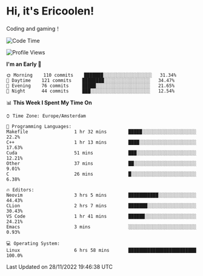 # Hi, it's Ericoolen!
Coding and gaming！

<!--START_SECTION:waka-->
![Code Time](http://img.shields.io/badge/Code%20Time-539%20hrs%2059%20mins-blue)

![Profile Views](http://img.shields.io/badge/Profile%20Views-6-blue)

**I'm an Early 🐤** 

```text
🌞 Morning    110 commits    ███████░░░░░░░░░░░░░░░░░░   31.34% 
🌆 Daytime    121 commits    ████████░░░░░░░░░░░░░░░░░   34.47% 
🌃 Evening    76 commits     █████░░░░░░░░░░░░░░░░░░░░   21.65% 
🌙 Night      44 commits     ███░░░░░░░░░░░░░░░░░░░░░░   12.54%

```


📊 **This Week I Spent My Time On** 

```text
⌚︎ Time Zone: Europe/Amsterdam

💬 Programming Languages: 
Makefile                 1 hr 32 mins        █████░░░░░░░░░░░░░░░░░░░░   22.2% 
C++                      1 hr 13 mins        ████░░░░░░░░░░░░░░░░░░░░░   17.63% 
Cuda                     51 mins             ███░░░░░░░░░░░░░░░░░░░░░░   12.21% 
Other                    37 mins             ██░░░░░░░░░░░░░░░░░░░░░░░   9.01% 
C                        26 mins             █░░░░░░░░░░░░░░░░░░░░░░░░   6.38%

🔥 Editors: 
Neovim                   3 hrs 5 mins        ███████████░░░░░░░░░░░░░░   44.43% 
CLion                    2 hrs 7 mins        ███████░░░░░░░░░░░░░░░░░░   30.43% 
VS Code                  1 hr 41 mins        ██████░░░░░░░░░░░░░░░░░░░   24.21% 
Emacs                    3 mins              ░░░░░░░░░░░░░░░░░░░░░░░░░   0.93%

💻 Operating System: 
Linux                    6 hrs 58 mins       █████████████████████████   100.0%

```


 Last Updated on 28/11/2022 19:46:38 UTC
<!--END_SECTION:waka-->

